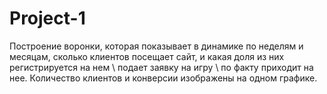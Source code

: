 # Project-1
Построение воронки, которая показывает в динамике по неделям и месяцам, сколько клиентов посещает сайт, и какая доля из них регистрируется на нем \ подает заявку на игру \ по факту приходит на нее. Количество клиентов и конверсии изображены на одном графике.
